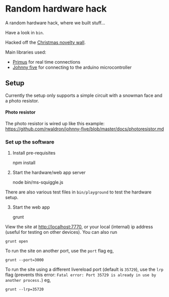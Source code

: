 # Random hardware hack

A random hardware hack, where we built stuff...

Have a look in `bin`.

Hacked off the [Christmas novelty wall](https://github.com/pebblecode/christmas-novelty-wall).

Main libraries used:

* [Primus](http://primus.io/) for real time connections
* [Johnny five](https://github.com/rwaldron/johnny-five) for connecting to the arduino microcontroller

## Setup

Currently the setup only supports a simple circuit with a snowman face and a photo resistor.

#### Photo resistor

The photo resistor is wired up like this example: https://github.com/rwaldron/johnny-five/blob/master/docs/photoresistor.md

### Set up the software

1. Install pre-requisites

    npm install

2. Start the hardware/web app server

    node bin/ms-squiggle.js

There are also various test files in `bin/playground` to test the hardware setup.

3. Start the web app

    grunt

View the site at [http://localhost:7770](http://localhost:7770), or your local (internal) ip address (useful for testing on other devices). You can also run

    grunt open

To run the site on another port, use the `port` flag eg,

    grunt --port=3000

To run the site using a different livereload port (default is `35729`), use the `lrp` flag (prevents this error: `Fatal error: Port 35729 is already in use by another process.`) eg,

    grunt --lrp=35720

